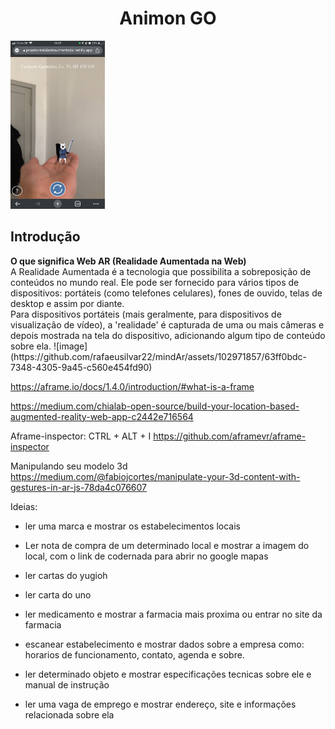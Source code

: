 <h1 align="center">Animon GO</h1>
<img width="30%" src="assets/images/imagem_cachorro_guerreiro_2.jpeg"/>
<h2>Introdução</h2>
<strong>O que significa Web AR (Realidade Aumentada na Web)</strong>
<br/>
A Realidade Aumentada é a tecnologia que possibilita a sobreposição de conteúdos no mundo real. Ele pode ser fornecido para vários tipos de dispositivos: portáteis (como telefones celulares), fones de ouvido, telas de desktop e assim por diante.
<br/>
Para dispositivos portáteis (mais geralmente, para dispositivos de visualização de vídeo), a 'realidade' é capturada de uma ou mais câmeras e depois mostrada na tela do dispositivo, adicionando algum tipo de conteúdo sobre ela.
![image](https://github.com/rafaeusilvar22/mindAr/assets/102971857/63ff0bdc-7348-4305-9a45-c560e454fd90)


 https://aframe.io/docs/1.4.0/introduction/#what-is-a-frame

https://medium.com/chialab-open-source/build-your-location-based-augmented-reality-web-app-c2442e716564

Aframe-inspector: CTRL + ALT + I
https://github.com/aframevr/aframe-inspector

Manipulando seu modelo 3d
https://medium.com/@fabiojcortes/manipulate-your-3d-content-with-gestures-in-ar-js-78da4c076607


Ideias: 

- ler uma marca e mostrar os estabelecimentos locais
- Ler nota de compra de um determinado local e mostrar a imagem do local, com o link de codernada para abrir no google mapas
- ler cartas do yugioh
- ler carta do uno
- ler medicamento e mostrar a farmacia mais proxima ou entrar no site da farmacia
- escanear estabelecimento e mostrar dados sobre a empresa como: horarios de funcionamento, contato, agenda e sobre.
- ler determinado objeto e mostrar especificações tecnicas sobre ele e manual de instrução

- ler uma vaga de emprego e mostrar endereço, site e informações relacionada sobre ela

